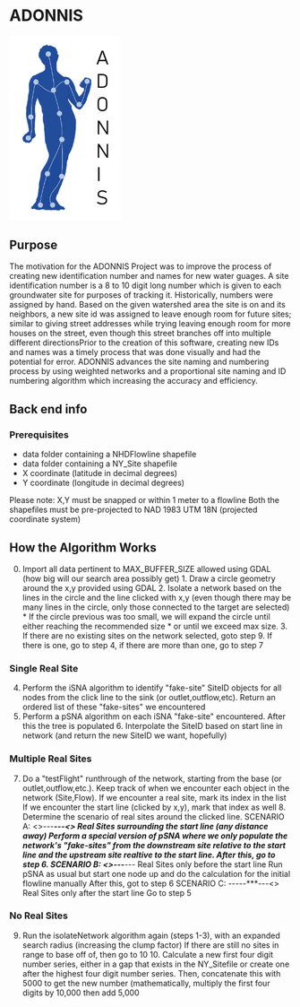 # ADONNIS
<img src="/images/logoRob.png" width="200"/>

## Purpose
The motivation for the ADONNIS Project was to improve the process of creating new identification number and names for new water guages. A site identification number is a 8 to 10 digit long number which is given to each groundwater site for purposes of tracking it. Historically, numbers were assigned by hand. Based on the given watershed area the site is on and its neighbors, a new site id was assigned to leave enough room for future sites; similar to giving street addresses while trying leaving enough room for more houses on the street, even though this street branches off into multiple different directionsPrior to the creation of this software, creating new IDs and names was a timely process that was done visually and had the potential for error. ADONNIS advances the site naming and numbering process by using weighted networks and a proportional site naming and ID numbering algorithm which increasing the accuracy and efficiency. 

## Back end info

  ### Prerequisites

  - data folder containing a NHDFlowline shapefile
  - data folder containing a NY_Site shapefile
  - X coordinate (latitude in decimal degrees)
  - Y coordinate (longitude in decimal degrees)


  Please note: X,Y must be snapped or within 1 meter to a flowline
  Both the shapefiles must be pre-projected to NAD 1983 UTM 18N (projected coordinate system)


## How the Algorithm Works
  0. Import all data pertinent to MAX_BUFFER_SIZE allowed using GDAL (how big will our search area possibly get)
	1. Draw a circle geometry around the x,y provided using GDAL
	2. Isolate a network based on the lines in the circle and the line clicked with x,y
	(even though there may be many lines in the circle, only those connected to the target
	are selected)
	* If the circle previous was too small, we will expand the circle until either reaching the recommended size
	* or until we exceed max size.
	3. If there are no existing sites on the network selected, goto step 9. If there is one, go to step 4,
	if there are more than one, go to step 7
  
  ### Single Real Site
  4. Perform the iSNA algorithm to identify "fake-site" SiteID objects for all nodes from the click line to
	the sink (or outlet,outflow,etc). Return an ordered list of these "fake-sites" we encountered
  5. Perform a pSNA algorithm on each iSNA "fake-site" encountered. After this the tree is populated
	6. Interpolate the SiteID based on start line in network (and return the new SiteID we want, hopefully)
  
  ### Multiple Real Sites
  7. Do a "testFlight" runthrough of the network, starting from the base (or outlet,outflow,etc.). Keep track
	of when we encounter each object in the network (Site,Flow). If we encounter a real site, mark its index in the list
	If we encounter the start line (clicked by x,y), mark that index as well
	8. Determine the scenario of real sites around the clicked line.
	SCENARIO A: <>---***---<> Real Sites surrounding the start line (any distance away)
	Perform a special version of pSNA where we only populate the network's "fake-sites" from the downstream site relative
	to the start line and the upstream site realtive to the start line.
	After this, go to step 6.
	SCENARIO B: <>---***--- Real Sites only before the start line
	Run pSNA as usual but start one node up and do the calculation for the initial flowline manually
	After this, got to step 6
	SCENARIO C: -----***---<> Real Sites only after the start line
	Go to step 5
  
  ### No Real Sites
  9. Run the isolateNetwork algorithm again (steps 1-3), with an expanded search radius (increasing the clump factor)
	If there are still no sites in range to base off of, then go to 10
	10. Calculate a new first four digit number series, either in a gap that exists in the NY_Sitefile or create one after the
  highest four digit number series. Then, concatenate this with 5000 to get the new number (mathematically, multiply the first
  four digits by 10,000 then add 5,000
  
